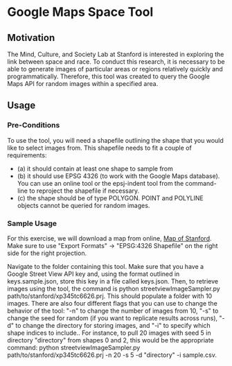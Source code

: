 # Google Maps Space Tool

## Motivation

The Mind, Culture, and Society Lab at Stanford is interested in exploring the link between space and race. To conduct this research, it is necessary to be able to generate images of particular areas or regions relatively quickly and programmatically. Therefore, this tool was created to query the Google Maps API for random images within a specified area.

## Usage

### Pre-Conditions

To use the tool, you will need a shapefile outlining the shape that you would like to select images from. This shapefile needs to fit a couple of requirements:

* (a) it should contain at least one shape to sample from
* (b) it should use EPSG 4326 (to work with the Google Maps database). You can use an online tool or the epsj-indent tool from the command-line to reproject the shapefile if necessary.
* (c) the shape should be of type POLYGON. POINT and POLYLINE objects cannot be queried for random images.

### Sample Usage

For this exercise, we will download a map from online, [Map of Stanford](https://earthworks.stanford.edu/catalog/stanford-xp345tc6626). Make sure to use "Export Formats" -> "EPSG:4326 Shapefile" on the right side for the right projection.

Navigate to the folder containing this tool. Make sure that you have a Google Street View API key and, using the format outlined in keys.sample.json, store this key in a file called keys.json. Then, to retrieve images using the tool, the command is python streetviewImageSampler.py path/to/stanford/xp345tc6626.prj. This should populate a folder with 10 images. There are also four different flags that you can use to change the behavior of the tool: "-n" to change the number of images from 10, "-s" to change the seed for random (if you want to replicate results across runs), "-d" to change the directory for storing images, and "-i" to specify which shape indices to include.. For instance, to pull 20 images with seed 5 in directory "directory" from shapes 0 and 2, this would be the appropriate command: python streetviewImageSampler.py path/to/stanford/xp345tc6626.prj -n 20 -s 5 -d "directory" -i sample.csv.

